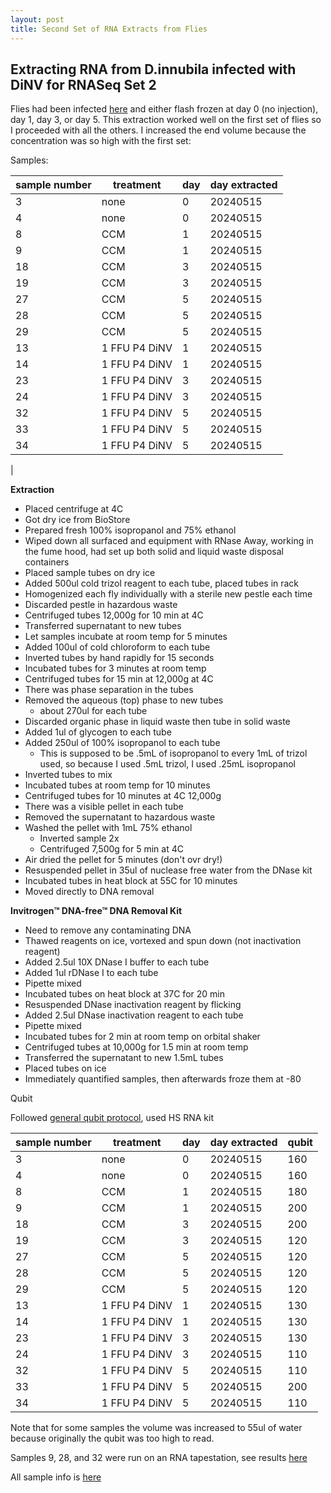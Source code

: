 ```yaml
---
layout: post
title: Second Set of RNA Extracts from Flies
---
```


## Extracting RNA from D.innubila infected with DiNV for RNASeq Set 2 

Flies had been infected [here](https://meschedl.github.io/Unckless-Lab-Notebook-Maggie/2024/04/12/fly-infections-for-RNA.html) and either flash frozen at day 0 (no injection), day 1, day 3, or day 5. This extraction worked well on the first set of flies so I proceeded with all the others. I increased the end volume because the concentration was so high with the first set:

Samples: 

| sample number | treatment     | day | day extracted |
|---------------|---------------|-----|---------------|
| 3  | none          | 0 | 20240515 |
| 4  | none          | 0 | 20240515 |
| 8  | CCM           | 1 | 20240515 |
| 9  | CCM           | 1 | 20240515 |
| 18 | CCM           | 3 | 20240515 |
| 19 | CCM           | 3 | 20240515 |
| 27 | CCM           | 5 | 20240515 |
| 28 | CCM           | 5 | 20240515 |
| 29 | CCM           | 5 | 20240515 |
| 13 | 1 FFU P4 DiNV | 1 | 20240515 |
| 14 | 1 FFU P4 DiNV | 1 | 20240515 |
| 23 | 1 FFU P4 DiNV | 3 | 20240515 |
| 24 | 1 FFU P4 DiNV | 3 | 20240515 |
| 32 | 1 FFU P4 DiNV | 5 | 20240515 |
| 33 | 1 FFU P4 DiNV | 5 | 20240515 |
| 34 | 1 FFU P4 DiNV | 5 | 20240515 |
|


**Extraction**

- Placed centrifuge at 4C
- Got dry ice from BioStore 
- Prepared fresh 100% isopropanol and 75% ethanol
- Wiped down all surfaced and equipment with RNase Away, working in the fume hood, had set up both solid and liquid waste disposal containers
- Placed sample tubes on dry ice 
- Added 500ul cold trizol reagent to each tube, placed tubes in rack 
- Homogenized each fly individually with a sterile new pestle each time
- Discarded pestle in hazardous waste
- Centrifuged tubes 12,000g for 10 min at 4C
- Transferred supernatant to new tubes 
- Let samples incubate at room temp for 5 minutes 
- Added 100ul of cold chloroform to each tube
- Inverted tubes by hand rapidly for 15 seconds 
- Incubated tubes for 3 minutes at room temp 
- Centrifuged tubes for 15 min at 12,000g at 4C 
- There was phase separation in the tubes 
- Removed the aqueous (top) phase to new tubes
    - about 270ul for each tube 
- Discarded organic phase in liquid waste then tube in solid waste 
- Added 1ul of glycogen to each tube 
- Added 250ul of 100% isopropanol to each tube 
    - This is supposed to be .5mL of isopropanol to every 1mL of trizol used, so because I used .5mL trizol, I used .25mL isopropanol 
- Inverted tubes to mix 
- Incubated tubes at room temp for 10 minutes
- Centrifuged tubes for 10 minutes at 4C 12,000g
- There was a visible pellet in each tube 
- Removed the supernatant to hazardous waste
- Washed the pellet with 1mL 75% ethanol 
    - Inverted sample 2x
    - Centrifuged 7,500g for 5 min at 4C 
- Air dried the pellet for 5 minutes (don't ovr dry!)
- Resuspended pellet in 35ul of nuclease free water from the DNase kit 
- Incubated tubes in heat block at 55C for 10 minutes
- Moved directly to DNA removal 

**Invitrogen™ DNA-free™ DNA Removal Kit**

- Need to remove any contaminating DNA 
- Thawed reagents on ice, vortexed and spun down (not inactivation reagent) 
- Added 2.5ul 10X DNase I buffer to each tube 
- Added 1ul rDNase I to each tube 
- Pipette mixed 
- Incubated tubes on heat block at 37C for 20 min 
- Resuspended DNase inactivation reagent by flicking 
- Added 2.5ul DNase inactivation reagent to each tube
- Pipette mixed 
- Incubated tubes for 2 min at room temp on orbital shaker 
- Centrifuged tubes at 10,000g for 1.5 min at room temp 
- Transferred the supernatant to new 1.5mL tubes 
- Placed tubes on ice 
- Immediately quantified samples, then afterwards froze them at -80 

Qubit 

Followed [general qubit protocol](https://docs.google.com/document/d/1ZCz0SBof6LHE3P_LbftawFyexl8iCECUlvjIcauPYwY/edit?tab=t.0), used HS RNA kit 

| sample number | treatment     | day | day extracted | qubit |
|---------------|---------------|-----|---------------|-------|
| 3  | none          | 0 | 20240515 | 160 |
| 4  | none          | 0 | 20240515 | 160 |
| 8  | CCM           | 1 | 20240515 | 180 |
| 9  | CCM           | 1 | 20240515 | 200 |
| 18 | CCM           | 3 | 20240515 | 200 |
| 19 | CCM           | 3 | 20240515 | 120 |
| 27 | CCM           | 5 | 20240515 | 120 |
| 28 | CCM           | 5 | 20240515 | 120 |
| 29 | CCM           | 5 | 20240515 | 120 |
| 13 | 1 FFU P4 DiNV | 1 | 20240515 | 130 |
| 14 | 1 FFU P4 DiNV | 1 | 20240515 | 130 |
| 23 | 1 FFU P4 DiNV | 3 | 20240515 | 130 |
| 24 | 1 FFU P4 DiNV | 3 | 20240515 | 110 |
| 32 | 1 FFU P4 DiNV | 5 | 20240515 | 110 |
| 33 | 1 FFU P4 DiNV | 5 | 20240515 | 200 |
| 34 | 1 FFU P4 DiNV | 5 | 20240515 | 110 |

Note that for some samples the volume was increased to 55ul of water because originally the qubit was too high to read. 

Samples 9, 28, and 32 were run on an RNA tapestation, see results [here](https://drive.google.com/drive/u/0/folders/1ZavwBYtP_RfgO0Vil3MfK6D6Es81jLVH)

All sample info is [here](https://docs.google.com/spreadsheets/d/1xspFNMcrrAYWBiJEdggjtPwPGrilX6Fgwgdj7FsojXM/edit?gid=1020290480#gid=1020290480)